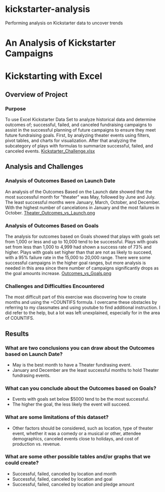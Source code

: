 # kickstarter-analysis
Performing analysis on Kickstarter data to uncover trends
# An Analysis of Kickstarter Campaigns
# Kickstarting with Excel
## Overview of Project
### Purpose
To use Excel Kickstarter Data Set to analyze historical data and determine outcomes of; successful, failed, and canceled fundraising campaigns to assist in the successful planning of future campaigns to ensure they meet future fundraising goals. First, by analyzing theater events using filters, pivot tables, and charts for visualization. After that analyzing the subcategory of plays with formulas to summarize successful, failed, and canceled events.
[Kickstarter_Challenge.xlsx](https://github.com/JillianMM/kickstarter-analysis/blob/main/Kickstarter_Challenge.xlsx)
## Analysis and Challenges
### Analysis of Outcomes Based on Launch Date
An analysis of the Outcomes Based on the Launch date showed that the most successful month for "theater" was May, followed by June and July. The least successful months were January, March, October, and December. With the highest number of cancelations in January and the most failures in October.
[Theater_Outcomes_vs_Launch.png](https://raw.githubusercontent.com/JillianMM/kickstarter-analysis/7a347d9b08091d9a75e80eb72fb5bfa923bc1157/Theater_Outcomes_vs_Launch.png)
### Analysis of Outcomes Based on Goals
The analysis for outcomes based on Goals showed that plays with goals set from 1,000 or less and up to 10,000 tend to be successful. Plays with goals set from less than 1,000 to 4,999 had shown a success rate of 73% and higher. Plays with goals set higher than that are not as likely to succeed, with a 95% failure rate in the 15,000 to 20,000 range. There were some successful campaigns in the higher goal ranges, but more analysis is needed in this area since there number of campaigns significantly drops as the goal amounts increase. 
[Outcomes_vs_Goals.png](https://github.com/JillianMM/kickstarter-analysis/blob/main/Outcomes_vs_Goals.png?raw=true)
### Challenges and Difficulties Encountered
The most difficult part of this exercise was discovering how to create months and using the =COUNTIFS formula. I overcame these obstacles by referring to my classmates and using youtube to find additional instruction. I did refer to the help, but a lot was left unexplained, especially for in the area of COUNTIFS. 
## Results
### What are two conclusions you can draw about the Outcomes based on Launch Date?
* May is the best month to have a Theater fundrasing event. 
* January and December are the least successful months to hold Theater fundrasing events. 
### What can you conclude about the Outcomes based on Goals?
* Events with goals set below $5000 tend to be the most successful. 
* The higher the goal, the less likely the event will succeed.  
### What are some limitations of this dataset?
* Other factors should be considered, such as location, type of theater event, whether it was a comedy or a musical or other, attendee demographics, canceled events close to holidays, and cost of production vs. revenue. 
### What are some other possible tables and/or graphs that we could create?
* Successful, failed, canceled by location and month
* Successful, failed, canceled by location and goal
* Successful, failed, canceled by location and pledge amount
